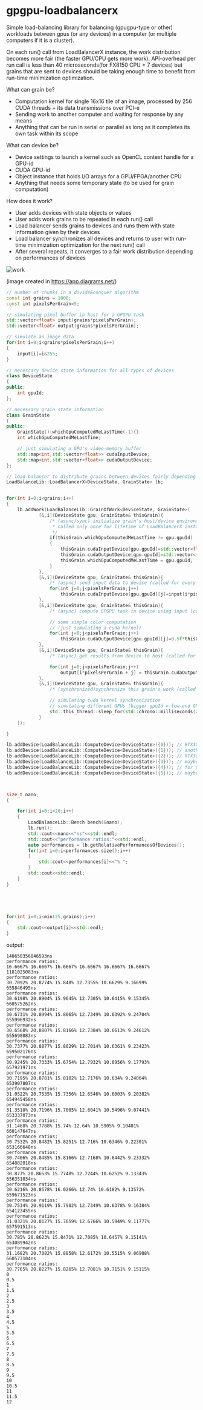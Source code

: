 # gpgpu-loadbalancerx
Simple load-balancing library for balancing (gpugpu-type or other) workloads between gpus (or any devices) in a computer (or multiple computers if it is a cluster). 

On each run() call from LoadBalancerX instance, the work distribution becomes more fair (the faster GPU/CPU gets more work). API-overhead per run call is less than 40 microseconds(for FX8150 CPU + 7 devices) but grains that are sent to devices should be taking enough time to benefit from run-time minimization optimization. 
	
What can grain be?
- Computation kernel for single 16x16 tile of an image, processed by 256 CUDA threads + its data transmissions over PCI-e
- Sending work to another computer and waiting for response by any means
- Anything that can be run in serial or parallel as long as it completes its own task within its scope
	
What can device be?
- Device settings to launch a kernel such as OpenCL context handle for a GPU-id
- CUDA GPU-id
- Object instance that holds I/O arrays for a GPU/FPGA/another CPU
- Anything that needs some temporary state (to be used for grain computation)

How does it work?
- User adds devices with state objects or values
- User adds work grains to be repeated in each run() call
- Load balancer sends grains to devices and runs them with state information given by their devices
- Load balancer synchronizes all devices and returns to user with run-time minimization optimization for the next run() call
- After several repeats, it converges to a fair work distribution depending on performances of devices

![work](https://github.com/tugrul512bit/gpgpu-loadbalancerx/blob/main/canvas.png)

(image created in https://app.diagrams.net/)

```C++
// number of chunks in a divide&conquer algorithm
const int grains = 1000;
const int pixelsPerGrain=5;

// simulating pixel buffer in host for a GPGPU task
std::vector<float> input(grains*pixelsPerGrain);
std::vector<float> output(grains*pixelsPerGrain);

// simulate an image data
for(int i=0;i<grains*pixelsPerGrain;i++)
{
	input[i]=i&255;
}

// necessary device state information for all types of devices
class DeviceState
{
public:
	int gpuId;
};

// necessary grain state information
class GrainState
{
public:
	GrainState():whichGpuComputedMeLastTime(-1){}
	int whichGpuComputedMeLastTime;

	// just simulating a GPU's video-memory buffer
	std::map<int,std::vector<float>> cudaInputDevice;
	std::map<int,std::vector<float>> cudaOutputDevice;
};

// load balancer to distribute grains between devices fairly depending on their performance
LoadBalanceLib::LoadBalancerX<DeviceState, GrainState> lb;


for(int i=0;i<grains;i++)
{
	lb.addWork(LoadBalanceLib::GrainOfWork<DeviceState, GrainState>(
			[&,i](DeviceState gpu, GrainState& thisGrain){
				/* (async/sync) initialize grain's host/device environment (if necessary),
				 * called only once for lifetime of LoadBalancerX instance per device
				 */
				if(thisGrain.whichGpuComputedMeLastTime != gpu.gpuId)
				{
					thisGrain.cudaInputDevice[gpu.gpuId]=std::vector<float>(pixelsPerGrain); // simulating a cuda gpu buffer allocation
					thisGrain.cudaOutputDevice[gpu.gpuId]=std::vector<float>(pixelsPerGrain); // simulating a cuda gpu buffer allocation
					thisGrain.whichGpuComputedMeLastTime = gpu.gpuId;
				}
			},
			[&,i](DeviceState gpu, GrainState& thisGrain){
				/* (async) send input data to device (called for every run) */
				for(int j=0;j<pixelsPerGrain;j++)
					thisGrain.cudaInputDevice[gpu.gpuId][j]=input[i*pixelsPerGrain + j];
			},
			[&,i](DeviceState gpu, GrainState& thisGrain){
				/* (async) compute GPGPU task in device using input (called for every run) */

				// some simple color computation
				// (just simulating a cuda kernel)
				for(int j=0;j<pixelsPerGrain;j++)
					thisGrain.cudaOutputDevice[gpu.gpuId][j]=0.5f*thisGrain.cudaInputDevice[gpu.gpuId][j];
			},
			[&,i](DeviceState gpu, GrainState& thisGrain){
				/* (async) get results from device to host (called for every run) */

				for(int j=0;j<pixelsPerGrain;j++)
					output[i*pixelsPerGrain + j] = thisGrain.cudaOutputDevice[gpu.gpuId][j];
			},
			[&,i](DeviceState gpu, GrainState& thisGrain){
				/* (synchronized)synchronize this grain's work (called for every run) */

				// simulating cuda kernel synchronization
				// simulating different GPUs (bigger gpuId = low-end GPU)
				std::this_thread::sleep_for(std::chrono::milliseconds(2+gpu.gpuId));
			}
	));

}

lb.addDevice(LoadBalanceLib::ComputeDevice<DeviceState>({0})); // RTX3050
lb.addDevice(LoadBalanceLib::ComputeDevice<DeviceState>({1})); // another RTX3050
lb.addDevice(LoadBalanceLib::ComputeDevice<DeviceState>({2})); // RTX3090
lb.addDevice(LoadBalanceLib::ComputeDevice<DeviceState>({3})); // maybe a CPU core
lb.addDevice(LoadBalanceLib::ComputeDevice<DeviceState>({4})); // for offloading to a server
lb.addDevice(LoadBalanceLib::ComputeDevice<DeviceState>({5})); // maybe a big.LITTLE CPU's LITTLE core



size_t nano;
{

	for(int i=0;i<20;i++)
	{
		LoadBalanceLib::Bench bench(&nano);
		lb.run();
		std::cout<<nano<<"ns"<<std::endl;
		std::cout<<"performance ratios:"<<std::endl;
		auto performances = lb.getRelativePerformancesOfDevices();
		for(int i=0;i<performances.size();i++)
		{
			std::cout<<performances[i]<<"% ";
		}
		std::cout<<std::endl;
	}
}





for(int i=0;i<min(25,grains);i++)
{
	std::cout<<output[i]<<std::endl;
}
```

output:

```
140650356846593ns
performance ratios:
16.6667% 16.6667% 16.6667% 16.6667% 16.6667% 16.6667% 
1181025083ns
performance ratios:
30.7092% 20.8774% 15.848% 12.7355% 10.6629% 9.16699% 
655846495ns
performance ratios:
30.6198% 20.8904% 15.9645% 12.7305% 10.6415% 9.15345% 
660575262ns
performance ratios:
30.6731% 20.8994% 15.8065% 12.7349% 10.6392% 9.24704% 
655996932ns
performance ratios:
30.6568% 20.8807% 15.8166% 12.7384% 10.6613% 9.24612% 
655698083ns
performance ratios:
30.7377% 20.8877% 15.8029% 12.7014% 10.6361% 9.23423% 
659502176ns
performance ratios:
30.9245% 20.7333% 15.6754% 12.7932% 10.6956% 9.17793% 
657921971ns
performance ratios:
30.7195% 20.8781% 15.8102% 12.7176% 10.634% 9.24064% 
653907807ns
performance ratios:
31.0522% 20.7535% 15.7356% 12.6546% 10.6003% 9.20382% 
654945458ns
performance ratios:
31.3518% 20.7196% 15.7005% 12.6041% 10.5496% 9.07441% 
653337073ns
performance ratios:
31.1468% 20.7788% 15.74% 12.64% 10.5905% 9.10401% 
660147647ns
performance ratios:
30.7532% 20.8482% 15.8251% 12.716% 10.6346% 9.22301% 
653166648ns
performance ratios:
30.7406% 20.8485% 15.8166% 12.7168% 10.6442% 9.23332% 
654882018ns
performance ratios:
30.877% 20.8653% 15.7748% 12.7244% 10.6252% 9.13343% 
656351034ns
performance ratios:
30.6216% 20.8578% 16.0266% 12.74% 10.6182% 9.13572% 
659671523ns
performance ratios:
30.7534% 20.9119% 15.7982% 12.7349% 10.6378% 9.16384% 
654123455ns
performance ratios:
31.0321% 20.8127% 15.7659% 12.6766% 10.5949% 9.11777% 
657591513ns
performance ratios:
30.785% 20.8623% 15.8471% 12.7085% 10.6457% 9.15141% 
653089942ns
performance ratios:
31.1682% 20.7082% 15.8858% 12.6172% 10.5515% 9.06908% 
660573104ns
performance ratios:
30.7765% 20.8227% 15.8265% 12.7081% 10.7151% 9.15115% 
0
0.5
1
1.5
2
2.5
3
3.5
4
4.5
5
5.5
6
6.5
7
7.5
8
8.5
9
9.5
10
10.5
11
11.5
12

```

